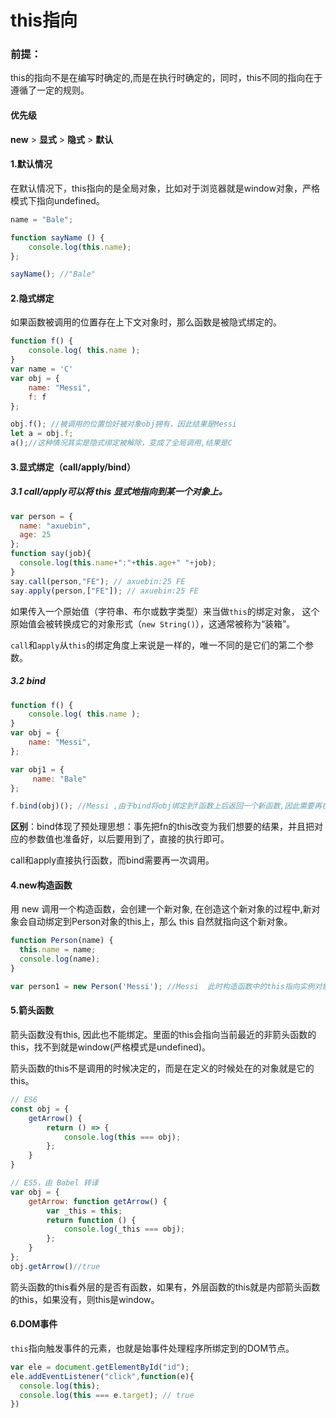 # this指向

### 前提：

this的指向不是在编写时确定的,而是在执行时确定的，同时，this不同的指向在于遵循了一定的规则。

#### 优先级

**new** > **显式** > **隐式** > **默认**

#### 1.默认情况

在默认情况下，this指向的是全局对象，比如对于浏览器就是window对象，严格模式下指向undefined。

```javascript
name = "Bale";

function sayName () {
    console.log(this.name);
};

sayName(); //"Bale"
```

#### 2.隐式绑定

如果函数被调用的位置存在上下文对象时，那么函数是被隐式绑定的。	

```javascript
function f() {
    console.log( this.name );
}
var name = 'C'
var obj = {
    name: "Messi",
    f: f
};

obj.f(); //被调用的位置恰好被对象obj拥有，因此结果是Messi
let a = obj.f;
a();//这种情况其实是隐式绑定被解除，变成了全局调用,结果是C
```

#### 3.显式绑定（call/apply/bind）

##### **3.1** call/apply可以将 **this** 显式地指向到某一个对象上。

```javascript
var person = {
  name: "axuebin",
  age: 25
};
function say(job){
  console.log(this.name+":"+this.age+" "+job);
}
say.call(person,"FE"); // axuebin:25 FE
say.apply(person,["FE"]); // axuebin:25 FE
```

如果传入一个原始值（字符串、布尔或数字类型）来当做`this`的绑定对象， 这个原始值会被转换成它的对象形式（`new String()`），这通常被称为“装箱”。

`call`和`apply`从`this`的绑定角度上来说是一样的，唯一不同的是它们的第二个参数。

##### **3.2** bind

```javascript
function f() {
    console.log( this.name );
}
var obj = {
    name: "Messi",
};

var obj1 = {
     name: "Bale"
};

f.bind(obj)(); //Messi ,由于bind将obj绑定到f函数上后返回一个新函数,因此需要再在后面加上括号进行执行,这是bind与apply和call的区别
```

**区别**：bind体现了预处理思想：事先把fn的this改变为我们想要的结果，并且把对应的参数值也准备好，以后要用到了，直接的执行即可。

call和apply直接执行函数，而bind需要再一次调用。

#### 4.new构造函数

用 new 调用一个构造函数，会创建一个新对象, 在创造这个新对象的过程中,新对象会自动绑定到Person对象的this上，那么 this 自然就指向这个新对象。

```javascript
function Person(name) {
  this.name = name;
  console.log(name);
}

var person1 = new Person('Messi'); //Messi  此时构造函数中的this指向实例对象。
```

#### 5.箭头函数

箭头函数没有this, 因此也不能绑定。里面的this会指向当前最近的非箭头函数的this，找不到就是window(严格模式是undefined)。

箭头函数的this不是调用的时候决定的，而是在定义的时候处在的对象就是它的this。

```javascript
// ES6
const obj = {
    getArrow() {
        return () => {
            console.log(this === obj);
        };
    }
} 

// ES5，由 Babel 转译
var obj = {
    getArrow: function getArrow() {
        var _this = this;
        return function () {
            console.log(_this === obj);
        };
    }
};
obj.getArrow()//true
```

箭头函数的this看外层的是否有函数，如果有，外层函数的this就是内部箭头函数的this，如果没有，则this是window。

#### 6.DOM事件

`this`指向触发事件的元素，也就是始事件处理程序所绑定到的DOM节点。

```javascript
var ele = document.getElementById("id");
ele.addEventListener("click",function(e){
  console.log(this);
  console.log(this === e.target); // true
})
```

